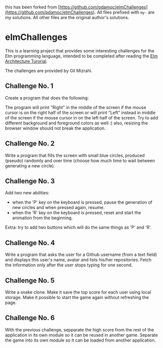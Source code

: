 this has been forked from [https://github.com/pdamoc/elmChallenges](https://github.com/pdamoc/elmChallenges). All files prefixed with `my-` are my solutions. All other files are the original author's solutions.

# elmChallenges

This is a learning project that provides some interesting challenges for the Elm programming language, intended to be completed after reading the [Elm Architecture Turorial](https://github.com/evancz/elm-architecture-tutorial/).

The challenges are provided by Gil Mizrahi.

## Challenge No. 1

Create a program that does the following:

The program will print "Right" in the middle of the screen if the mouse cursor is on the right half of the screen or will print "Left" instead in middle of the screen if the mouse cursor in on the left half of the screen. Try to add different background and foreground colors as well :) also, resizing the browser window should not break the application.

## Challenge No. 2

Write a program that fills the screen with small blue circles, produced (pseudo) randomly and over time (choose how much time to wait between generating a new circle).

## Challenge No. 3

Add two new abilities:

- when the 'P' key on the keyboard is pressed, pause the generation of new circles and when pressed again, resume.
- when the 'R' key on the keyboard is pressed, reset and start the animation from the beginning.

Extra: try to add two buttons which will do the same things as 'P' and 'R'.

## Challenge No. 4

Write a program that asks the user for a Github username (from a text field) and displays this user's name, avatar and lists his/her repositories. Fetch the information only after the user stops typing for one second.

## Challenge No. 5

Write a snake clone. Make it save the top score for each user using local storage. Make it possible to start the game again without refreshing the page.

## Challenge No. 6

With the previous challenge, sepparate the high score from the rest of the application in its own module so it can be reused in another game. Separate the game into its own module so it can be loaded from another application.

